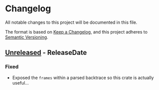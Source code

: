# Changelog
All notable changes to this project will be documented in this file.

The format is based on [Keep a Changelog](https://keepachangelog.com/en/1.0.0/),
and this project adheres to [Semantic Versioning](https://semver.org/spec/v2.0.0.html).

<!-- next-header -->

## [Unreleased] - ReleaseDate
### Fixed
- Exposed the `frames` within a parsed backtrace so this crate is actually
  useful...

<!-- next-url -->
[Unreleased]: https://github.com/yaahc/btparse/compare/v0.1.0...HEAD
[0.5.2]: https://github.com/yaahc/btparse/releases/tag/v0.1.0
